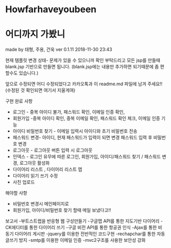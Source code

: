 # Howfarhaveyoubeen
# 어디까지 가봤니
made by 태형, 주용, 건욱
ver 0.1.11 2018-11-30 23:43


현재 템플릿 변경 상태- 문제가 있을 수 있으니까 확인 부탁드리고
모든 jsp를 만들때 blank.jsp 기반으로 만들면 됩니다. (blank.jsp에는 내용만 추가하면 되기때문에 좀 편할수도 있습니다.)

앞으로 수정되면 어디 수정되었다고 카카오톡과 이 readme.md 파일에 남겨 주세요!! (수정된 것 확인되면 여기서 지울게여)


구현 완료 사항
- 로그인 - 중복 아이디 불가, 패스워드 확인, 이메일 인증 확인, 
- 회원가입 -중복 아이디 확인, 중복 이메일 확인, 패스워드 확인 체크, 이메일 인증 기능
- 아이디 비밀번호 찾기 - 이메일 입력시 아이디와 초기 비밀번호 전송
- 패스워드 변경- 아이디, 현재 패스워드가 입력이 되면 변경 패스워드 입력 후 비밀번호 변경
- 로그아웃 - 로그아웃 버튼 입력 시 로그아웃
- 인덱스 - 로그인 유무에 따른 로그인, 회원가입, 아이디/패스워드 찾기 / 패스워드 변경, 로그아웃 활성화
- 다이어리 리스트 , 다이어리 리스트 맵
- 다이어리 읽기 쓰기 수정
- 사진 업로드

해야할 사항

- 비밀번호 변경시 메인페이지로
- 회원가입, 아이디/비밀번호 찾기 할때 메일 보냈다고!!

보고서
-부트스트랩을 반응형 웹 구성만들기
-구글맵 API를 통한 지도기반 다이어리
-CK에디터를 통한 다이어리 쓰기
-구글 비전 API를 통한 항공권 인식
-Ajax를 통한 비동기 다이어리 게시판
-jquery를 이용한 전반적인 코드구현
-rechapchar를 통한 자동 글쓰기 방지
-smtp를 이용한 이메일 인증
-mvc2구조를 사용한 보안성 강화



